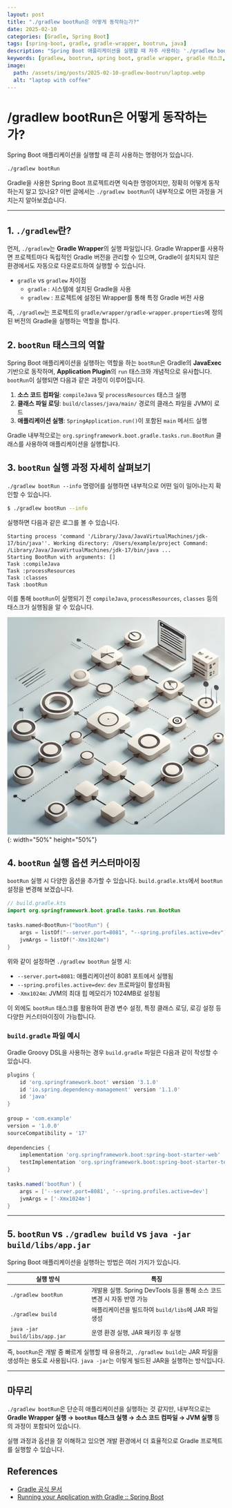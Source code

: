 ```yaml
---
layout: post
title: "./gradlew bootRun은 어떻게 동작하는가?"
date: 2025-02-10
categories: [Gradle, Spring Boot]
tags: [spring-boot, gradle, gradle-wrapper, bootrun, java]
description: "Spring Boot 애플리케이션을 실행할 때 자주 사용하는 './gradlew bootRun' 명령어의 동작 원리와 내부 실행 과정을 자세히 알아봅니다. Gradle Wrapper의 개념부터 bootRun 태스크의 커스터마이징까지 상세히 설명합니다."
keywords: [gradlew, bootrun, spring boot, gradle wrapper, gradle 태스크, spring boot 실행, gradle 빌드]
image:
  path: /assets/img/posts/2025-02-10-gradlew-bootrun/laptop.webp
  alt: "laptop with coffee"
---
```


<style>.highlight .code pre.highlighter-rouge{font-size:90% !important}code.highlighter-rouge{font-size:90% !important}</style>

# /gradlew bootRun은 어떻게 동작하는가?

Spring Boot 애플리케이션을 실행할 때 흔히 사용하는 명령어가 있습니다.

```bash
./gradlew bootRun
```

Gradle을 사용한 Spring Boot 프로젝트라면 익숙한 명령어지만, 정확히 어떻게 동작하는지 알고 있나요? 이번 글에서는 `./gradlew bootRun`이 내부적으로 어떤 과정을 거치는지 알아보겠습니다.

---

## 1. `./gradlew`란?

먼저, `./gradlew`는 **Gradle Wrapper**의 실행 파일입니다. Gradle Wrapper를 사용하면 프로젝트마다 독립적인 Gradle 버전을 관리할 수 있으며, Gradle이 설치되지 않은 환경에서도 자동으로 다운로드하여 실행할 수 있습니다.

- `gradle` vs `gradlew` 차이점
  - `gradle` : 시스템에 설치된 Gradle을 사용
  - `gradlew` : 프로젝트에 설정된 Wrapper를 통해 특정 Gradle 버전 사용

즉, `./gradlew`는 프로젝트의 `gradle/wrapper/gradle-wrapper.properties`에 정의된 버전의 Gradle을 실행하는 역할을 합니다.

## 2. `bootRun` 태스크의 역할

Spring Boot 애플리케이션을 실행하는 역할을 하는 `bootRun`은 Gradle의 **JavaExec** 기반으로 동작하며, **Application Plugin**의 `run` 태스크와 개념적으로 유사합니다. `bootRun`이 실행되면 다음과 같은 과정이 이루어집니다.

1. **소스 코드 컴파일**: `compileJava` 및 `processResources` 태스크 실행
2. **클래스 파일 로딩**: `build/classes/java/main/` 경로의 클래스 파일을 JVM이 로드
3. **애플리케이션 실행**: `SpringApplication.run()`이 포함된 `main` 메서드 실행

Gradle 내부적으로는 `org.springframework.boot.gradle.tasks.run.BootRun` 클래스를 사용하여 애플리케이션을 실행합니다.

## 3. `bootRun` 실행 과정 자세히 살펴보기

`./gradlew bootRun --info` 명령어를 실행하면 내부적으로 어떤 일이 일어나는지 확인할 수 있습니다.

```bash
$ ./gradlew bootRun --info
```

실행하면 다음과 같은 로그를 볼 수 있습니다.

```plaintext
Starting process 'command '/Library/Java/JavaVirtualMachines/jdk-17/bin/java''. Working directory: /Users/example/project Command: /Library/Java/JavaVirtualMachines/jdk-17/bin/java ...
Starting BootRun with arguments: []
Task :compileJava
Task :processResources
Task :classes
Task :bootRun
```

이를 통해 `bootRun`이 실행되기 전 `compileJava`, `processResources`, `classes` 등의 태스크가 실행됨을 알 수 있습니다.

![Gradle bootRun 실행 과정](../assets/img/posts/2025-02-10-gradlew-bootrun/flowchart.webp){: width="50%" height="50%"}


## 4. `bootRun` 실행 옵션 커스터마이징

`bootRun` 실행 시 다양한 옵션을 추가할 수 있습니다. `build.gradle.kts`에서 `bootRun` 설정을 변경해 보겠습니다.

```kotlin
// build.gradle.kts
import org.springframework.boot.gradle.tasks.run.BootRun

tasks.named<BootRun>("bootRun") {
    args = listOf("--server.port=8081", "--spring.profiles.active=dev")
    jvmArgs = listOf("-Xmx1024m")
}
```

위와 같이 설정하면 `./gradlew bootRun` 실행 시:

- `--server.port=8081`: 애플리케이션이 8081 포트에서 실행됨
- `--spring.profiles.active=dev`: `dev` 프로파일이 활성화됨
- `-Xmx1024m`: JVM의 최대 힙 메모리가 1024MB로 설정됨

이 외에도 `bootRun` 태스크를 활용하여 환경 변수 설정, 특정 클래스 로딩, 로깅 설정 등 다양한 커스터마이징이 가능합니다.

### `build.gradle` 파일 예시

Gradle Groovy DSL을 사용하는 경우 `build.gradle` 파일은 다음과 같이 작성할 수 있습니다.

```groovy
plugins {
    id 'org.springframework.boot' version '3.1.0'
    id 'io.spring.dependency-management' version '1.1.0'
    id 'java'
}

group = 'com.example'
version = '1.0.0'
sourceCompatibility = '17'

dependencies {
    implementation 'org.springframework.boot:spring-boot-starter-web'
    testImplementation 'org.springframework.boot:spring-boot-starter-test'
}

tasks.named('bootRun') {
    args = ['--server.port=8081', '--spring.profiles.active=dev']
    jvmArgs = ['-Xmx1024m']
}
```

---

## 5. `bootRun` vs `./gradlew build` vs `java -jar build/libs/app.jar` 

Spring Boot 애플리케이션을 실행하는 방법은 여러 가지가 있습니다.

| 실행 방식                          | 특징                        |
| ------------------------------ | ------------------------- |
| `./gradlew bootRun`     | 개발용 실행. Spring DevTools 등을 통해 소스 코드 변경 시 자동 반영 가능 |
| `./gradlew build`              | 애플리케이션을 빌드하여 `build/libs`에 JAR 파일 생성 |
| `java -jar build/libs/app.jar` | 운영 환경 실행, JAR 패키징 후 실행    |

즉, `bootRun`은 개발 중 빠르게 실행할 때 유용하고, `./gradlew build`는 JAR 파일을 생성하는 용도로 사용됩니다. `java -jar`는 이렇게 빌드된 JAR을 실행하는 방식입니다.

---

## 마무리

`./gradlew bootRun`은 단순히 애플리케이션을 실행하는 것 같지만, 내부적으로는 **Gradle Wrapper 실행 → `bootRun` 태스크 실행 → 소스 코드 컴파일 → JVM 실행** 등의 과정이 포함되어 있습니다.

실행 과정과 옵션을 잘 이해하고 있으면 개발 환경에서 더 효율적으로 Gradle 프로젝트를 실행할 수 있습니다.

## References

- [Gradle 공식 문서](https://docs.gradle.org)
- [Running your Application with Gradle :: Spring Boot](https://docs.spring.io/spring-boot/gradle-plugin/running.html)